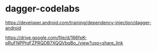 # dagger-codelabs 
https://developer.android.com/training/dependency-injection/dagger-android



https://drive.google.com/file/d/166fpK-pRuFNPPtgFZPRQDB7XQQVbqBo_/view?usp=share_link
